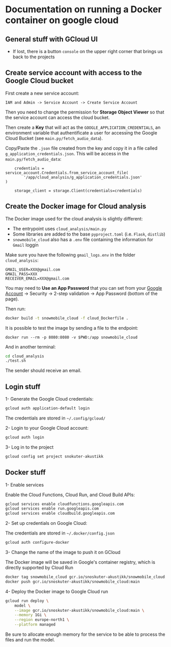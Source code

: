 # Documentation on running a Docker container on google cloud

## General stuff with GCloud UI

- If lost, there is a button `console` on the upper right corner that brings us back to the projects

## Create service account with access to the Google Cloud bucket

First create a new service account:

```
IAM and Admin -> Service Account -> Create Service Account
```

Then you need to change the permission for **Storage Object Viewer** so that the service account can access the cloud bucket.

Then create a **Key** that will act as the `GOOGLE_APPLICATION_CREDENTIALS`, an environment variable that authentificate a user for accessing the Google Cloud Bucket (see `main.py/fetch_audio_data`).

Copy/Paste the `.json` file created from the key and copy it in a file called `g_application_credentials.json`. This will be access in the `main.py/fetch_audio_data`:

```
    credentials = service_account.Credentials.from_service_account_file(
        '/app/cloud_analysis/g_application_credentials.json'
)

    storage_client = storage.Client(credentials=credentials)
```

## Create the Docker image for Cloud analysis

The Docker image used for the cloud analysis is slightly different:

- The entrypoint uses `cloud_analysis/main.py`
- Some libraries are added to the base `pyproject.toml` (i.e. `Flask`, `distlib`)
- `snowmobile_cloud` also has a `.env` file containing the information for `Gmail` loggin

Make sure you have the following `gmail_logs.env` in the folder `cloud_analysis`:

```
GMAIL_USER=XXX@gmail.com
GMAIL_PASS=XXX
RECEIVER_EMAIL=XXX@gmail.com
```

You may need to **Use an App Password** that you can set from your [Google Account](https://myaccount.google.com/) -> Security -> 2-step validation -> App Password (bottom of the page).

Then run:

```bash
docker build -t snowmobile_cloud -f cloud_Dockerfile .
```

It is possible to test the image by sending a file to the endpoint:

```
docker run --rm -p 8080:8080 -v $PWD:/app snowmobile_cloud
```

And in another terminal:

```bash
cd cloud_analysis
./test.sh
```

The sender should receive an email.

## Login stuff

1- Generate the Google Cloud credentials:

```bash
gcloud auth application-default login
```

The credentials are stored in `~/.config/gcloud/`

2- Login to your Google Cloud account:

```bash
gcloud auth login
```

3- Log in to the project

```bash
gcloud config set project snokuter-akustikk
```

## Docker stuff

1- Enable services

Enable the Cloud Functions, Cloud Run, and Cloud Build APIs:

```bash
gcloud services enable cloudfunctions.googleapis.com
gcloud services enable run.googleapis.com
gcloud services enable cloudbuild.googleapis.com
```

2- Set up credentials on Google Cloud:

The credentials are stored in `~/.docker/config.json`

```bash
gcloud auth configure-docker
```

3- Change the name of the image to push it on GCloud

The Docker image will be saved in Google's container registry, which is directly supported by Cloud Run

```bash
docker tag snowmobile_cloud gcr.io/snoskuter-akustikk/snowmobile_cloud:main
docker push gcr.io/snoskuter-akustikk/snowmobile_cloud:main

```

4- Deploy the Docker image to Google Cloud run

```bash
gcloud run deploy \
    model \
    --image gcr.io/snoskuter-akustikk/snowmobile_cloud:main \
    --memory 1Gi \
    --region europe-north1 \
    --platform managed
```

Be sure to allocate enough memory for the service to be able to process the files and run the model.
